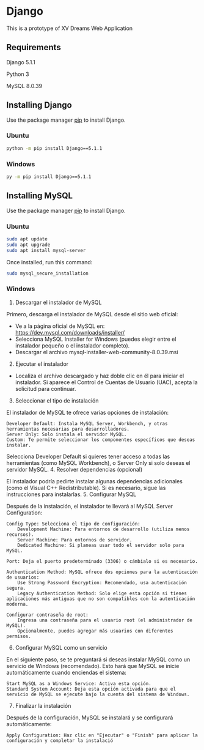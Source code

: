 # Django

This is a prototype of XV Dreams Web Application

## Requirements

Django 5.1.1

Python 3

MySQL 8.0.39

## Installing Django

Use the package manager [pip](https://pip.pypa.io/en/stable/) to install Django.

### Ubuntu

```bash
python -m pip install Django==5.1.1
```
### Windows

```bash
py -m pip install Django==5.1.1
```

## Installing MySQL

Use the package manager [pip](https://pip.pypa.io/en/stable/) to install Django.

### Ubuntu

```bash
sudo apt update
sudo apt upgrade
sudo apt install mysql-server
```
Once installed, run this command:
```bash
sudo mysql_secure_installation
```
### Windows

1. Descargar el instalador de MySQL

Primero, descarga el instalador de MySQL desde el sitio web oficial:

   - Ve a la página oficial de MySQL en: https://dev.mysql.com/downloads/installer/
   - Selecciona MySQL Installer for Windows (puedes elegir entre el instalador pequeño o el instalador completo).
   - Descargar el archivo mysql-installer-web-community-8.0.39.msi

2. Ejecutar el instalador

-    Localiza el archivo descargado y haz doble clic en él para iniciar el instalador.
    Si aparece el Control de Cuentas de Usuario (UAC), acepta la solicitud para continuar.

3. Seleccionar el tipo de instalación

El instalador de MySQL te ofrece varias opciones de instalación:

    Developer Default: Instala MySQL Server, Workbench, y otras herramientas necesarias para desarrolladores.
    Server Only: Solo instala el servidor MySQL.
    Custom: Te permite seleccionar los componentes específicos que deseas instalar.

Selecciona Developer Default si quieres tener acceso a todas las herramientas (como MySQL Workbench), o Server Only si solo deseas el servidor MySQL.
4. Resolver dependencias (opcional)

El instalador podría pedirte instalar algunas dependencias adicionales (como el Visual C++ Redistributable). Si es necesario, sigue las instrucciones para instalarlas.
5. Configurar MySQL

Después de la instalación, el instalador te llevará al MySQL Server Configuration:

    Config Type: Selecciona el tipo de configuración:
        Development Machine: Para entornos de desarrollo (utiliza menos recursos).
        Server Machine: Para entornos de servidor.
        Dedicated Machine: Si planeas usar todo el servidor solo para MySQL.

    Port: Deja el puerto predeterminado (3306) o cámbialo si es necesario.

    Authentication Method: MySQL ofrece dos opciones para la autenticación de usuarios:
        Use Strong Password Encryption: Recomendado, usa autenticación segura.
        Legacy Authentication Method: Solo elige esta opción si tienes aplicaciones más antiguas que no son compatibles con la autenticación moderna.

    Configurar contraseña de root:
        Ingresa una contraseña para el usuario root (el administrador de MySQL).
        Opcionalmente, puedes agregar más usuarios con diferentes permisos.

6. Configurar MySQL como un servicio

En el siguiente paso, se te preguntará si deseas instalar MySQL como un servicio de Windows (recomendado). Esto hará que MySQL se inicie automáticamente cuando enciendas el sistema:

    Start MySQL as a Windows Service: Activa esta opción.
    Standard System Account: Deja esta opción activada para que el servicio de MySQL se ejecute bajo la cuenta del sistema de Windows.

7. Finalizar la instalación

Después de la configuración, MySQL se instalará y se configurará automáticamente:

    Apply Configuration: Haz clic en "Ejecutar" o "Finish" para aplicar la configuración y completar la instalació
